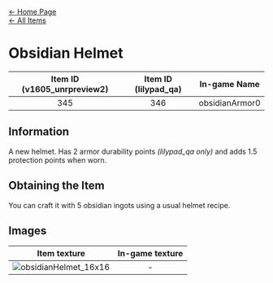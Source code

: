 [← Home Page](../README.md)  
[← All Items](./README.md)

# Obsidian Helmet
| Item ID (v1605_unrpreview2) | Item ID (lilypad_qa) | In-game Name |
| :-------------------------: | :------------------: | ------------ |
| 345 | 346 | obsidianArmor0 |

## Information 
A new helmet. Has 2 armor durability points *(lilypad_qa only)* and adds 1.5 protection points when worn.

## Obtaining the Item
You can craft it with 5 obsidian ingots using a usual helmet recipe.

## Images
| Item texture | In-game texture |
| :----------: | :-----------: |
| ![obsidianHelmet_16x16](https://raw.githubusercontent.com/Vladg24YT/alphaver/patch-2/items/textures/obsidian_helmet.png) | - |
